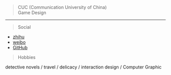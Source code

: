 

> CUC (Communication University of China)<br>
> Game Design


---

>Social 

- [zhihu](http://www.zhihu.com/people/cloudy-blank?utm_source=qq&utm_medium=social)
- [weibo](http://weibo.com/u/5508512890/home?leftnav=1)
- [GitHub](https://github.com/LptCai)


>Hobbies

detective novels / travel / delicacy / interaction design / Computer Graphic
